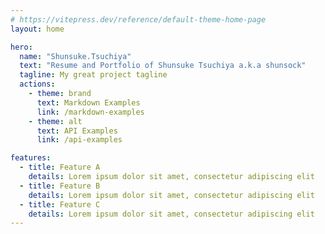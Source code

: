 ```yaml
---
# https://vitepress.dev/reference/default-theme-home-page
layout: home

hero:
  name: "Shunsuke.Tsuchiya"
  text: "Resume and Portfolio of Shunsuke Tsuchiya a.k.a shunsock"
  tagline: My great project tagline
  actions:
    - theme: brand
      text: Markdown Examples
      link: /markdown-examples
    - theme: alt
      text: API Examples
      link: /api-examples

features:
  - title: Feature A
    details: Lorem ipsum dolor sit amet, consectetur adipiscing elit
  - title: Feature B
    details: Lorem ipsum dolor sit amet, consectetur adipiscing elit
  - title: Feature C
    details: Lorem ipsum dolor sit amet, consectetur adipiscing elit
---
```


